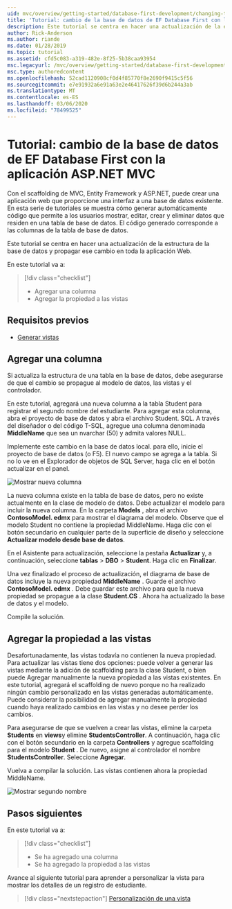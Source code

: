 ```yaml
---
uid: mvc/overview/getting-started/database-first-development/changing-the-database
title: 'Tutorial: cambio de la base de datos de EF Database First con la aplicación ASP.NET MVC'
description: Este tutorial se centra en hacer una actualización de la estructura de la base de datos y propagar ese cambio en toda la aplicación Web.
author: Rick-Anderson
ms.author: riande
ms.date: 01/28/2019
ms.topic: tutorial
ms.assetid: cfd5c083-a319-482e-8f25-5b38caa93954
msc.legacyurl: /mvc/overview/getting-started/database-first-development/changing-the-database
msc.type: authoredcontent
ms.openlocfilehash: 52cad1120908cf0d4f85770f8e2690f9415c5f56
ms.sourcegitcommit: e7e91932a6e91a63e2e46417626f39d6b244a3ab
ms.translationtype: MT
ms.contentlocale: es-ES
ms.lasthandoff: 03/06/2020
ms.locfileid: "78499525"
---
```

# <a name="tutorial-change-the-database-for-ef-database-first-with-aspnet-mvc-app"></a>Tutorial: cambio de la base de datos de EF Database First con la aplicación ASP.NET MVC

Con el scaffolding de MVC, Entity Framework y ASP.NET, puede crear una aplicación web que proporcione una interfaz a una base de datos existente. En esta serie de tutoriales se muestra cómo generar automáticamente código que permite a los usuarios mostrar, editar, crear y eliminar datos que residen en una tabla de base de datos. El código generado corresponde a las columnas de la tabla de base de datos.

Este tutorial se centra en hacer una actualización de la estructura de la base de datos y propagar ese cambio en toda la aplicación Web.

En este tutorial va a:

> [!div class="checklist"]
> * Agregar una columna
> * Agregar la propiedad a las vistas

## <a name="prerequisites"></a>Requisitos previos

* [Generar vistas](generating-views.md)

## <a name="add-a-column"></a>Agregar una columna

Si actualiza la estructura de una tabla en la base de datos, debe asegurarse de que el cambio se propague al modelo de datos, las vistas y el controlador.

En este tutorial, agregará una nueva columna a la tabla Student para registrar el segundo nombre del estudiante. Para agregar esta columna, abra el proyecto de base de datos y abra el archivo Student. SQL. A través del diseñador o del código T-SQL, agregue una columna denominada **MiddleName** que sea un nvarchar (50) y admita valores NULL.

Implemente este cambio en la base de datos local. para ello, inicie el proyecto de base de datos (o F5). El nuevo campo se agrega a la tabla. Si no lo ve en el Explorador de objetos de SQL Server, haga clic en el botón actualizar en el panel.

![Mostrar nueva columna](changing-the-database/_static/image2.png)

La nueva columna existe en la tabla de base de datos, pero no existe actualmente en la clase de modelo de datos. Debe actualizar el modelo para incluir la nueva columna. En la carpeta **Models** , abra el archivo **ContosoModel. edmx** para mostrar el diagrama del modelo. Observe que el modelo Student no contiene la propiedad MiddleName. Haga clic con el botón secundario en cualquier parte de la superficie de diseño y seleccione **Actualizar modelo desde base de datos**.

En el Asistente para actualización, seleccione la pestaña **Actualizar** y, a continuación, seleccione **tablas** > **DBO** > **Student**. Haga clic en **Finalizar**.

Una vez finalizado el proceso de actualización, el diagrama de base de datos incluye la nueva propiedad **MiddleName** . Guarde el archivo **ContosoModel. edmx** . Debe guardar este archivo para que la nueva propiedad se propague a la clase **Student.CS** . Ahora ha actualizado la base de datos y el modelo.

Compile la solución.

## <a name="add-the-property-to-the-views"></a>Agregar la propiedad a las vistas

Desafortunadamente, las vistas todavía no contienen la nueva propiedad. Para actualizar las vistas tiene dos opciones: puede volver a generar las vistas mediante la adición de scaffolding para la clase Student, o bien puede Agregar manualmente la nueva propiedad a las vistas existentes. En este tutorial, agregará el scaffolding de nuevo porque no ha realizado ningún cambio personalizado en las vistas generadas automáticamente. Puede considerar la posibilidad de agregar manualmente la propiedad cuando haya realizado cambios en las vistas y no desee perder los cambios.

Para asegurarse de que se vuelven a crear las vistas, elimine la carpeta **Students** en **views**y elimine **StudentsController**. A continuación, haga clic con el botón secundario en la carpeta **Controllers** y agregue scaffolding para el modelo **Student** . De nuevo, asigne al controlador el nombre **StudentsController**. Seleccione **Agregar**.

Vuelva a compilar la solución. Las vistas contienen ahora la propiedad MiddleName.

![Mostrar segundo nombre](changing-the-database/_static/image5.png)

## <a name="next-steps"></a>Pasos siguientes

En este tutorial va a:

> [!div class="checklist"]
> * Se ha agregado una columna
> * Se ha agregado la propiedad a las vistas

Avance al siguiente tutorial para aprender a personalizar la vista para mostrar los detalles de un registro de estudiante.
> [!div class="nextstepaction"]
> [Personalización de una vista](customizing-a-view.md)